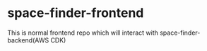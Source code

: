 # space-finder-frontend
This is normal frontend repo which will interact with space-finder-backend(AWS CDK)
